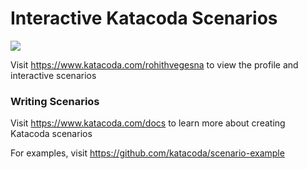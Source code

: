 # Interactive Katacoda Scenarios

[![](http://shields.katacoda.com/katacoda/rohithvegesna/count.svg)](https://www.katacoda.com/rohithvegesna "Get your profile on Katacoda.com")

Visit https://www.katacoda.com/rohithvegesna to view the profile and interactive scenarios

### Writing Scenarios
Visit https://www.katacoda.com/docs to learn more about creating Katacoda scenarios

For examples, visit https://github.com/katacoda/scenario-example
